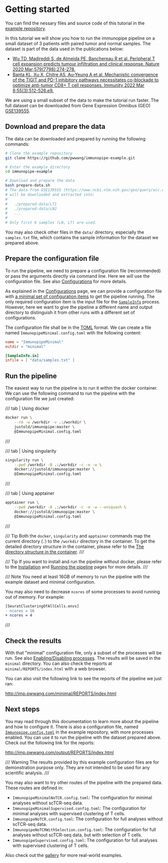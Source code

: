 # Getting started

You can find the nessary files and source code of this tutorial in the [example repository](https://github.com/pwwang/immunopipe-example).

In this tutorial we will show you how to run the immunopipe pipeline on a small dataset of 3 patients with paired tumor and normal samples. The dataset is part of the data used in the publications below:

- [Wu TD, Madireddi S, de Almeida PE, Banchereau R et al. Peripheral T cell expansion predicts tumour infiltration and clinical response. Nature 2020 Mar;579(7798):274-278.][1]
- [Banta KL, Xu X, Chitre AS, Au-Yeung A et al. Mechanistic convergence of the TIGIT and PD-1 inhibitory pathways necessitates co-blockade to optimize anti-tumor CD8+ T cell responses. Immunity 2022 Mar 8;55(3):512-526.e9.][2]

We are using a small subset of the data to make the tutorial run faster. The full dataset can be downloaded from Gene Expression Omnibus (GEO) [GSE139555](https://www.ncbi.nlm.nih.gov/geo/query/acc.cgi?acc=GSE139555).

## Download and prepare the data

The data can be downloaded and prepared by running the following commands:

```bash
# Clone the example repository
git clone https://github.com/pwwang/immunopipe-example.git

# Enter the example directory
cd immunopipe-example

# Download and prepare the data
bash prepare-data.sh
# The data from GSE139555 (https://www.ncbi.nlm.nih.gov/geo/query/acc.cgi?acc=GSE139555)
# will be downloaded and extracted into:
#
#   ./prepared-data/LT1
#   ./prepared-data/LN2
#   ...
#
# Only first 6 samples (LN, LT) are used.
```

You may also check other files in the `data/` directory, especially the `samples.txt` file, which contains the sample information for the dataset we prepared above.

## Prepare the configuration file

To run the pipeline, we need to prepare a configuration file (recommended) or pass the arguments directly via command line. Here we will use the configuration file. See also [Configurations](./configurations.md) for more details.

As explained in the [Configurations](./configurations.md) page, we can provide a configuration file with [a minimal set of configuration items](./configurations.md#minimal-configurations) to get the pipeline running. The only required configuration item is the input file for the [`SampleInfo`](./processes/SampleInfo.md) process. However, here we want to give the pipeline a different name and output directory to distinguish it from other runs with a different set of configurations.

The configuration file shall be in the [TOML](https://toml.io/en/) format. We can create a file named `ImmunopipeMinimal.config.toml` with the following content:

```toml
name = "ImmunopipeMinimal"
outdir = "minimal"

[SampleInfo.in]
infile = [ "data/samples.txt" ]
```

## Run the pipeline

The easiest way to run the pipeline is to run it within the docker container. We can use the following command to run the pipeline with the configuration file we just created:

/// tab | Using docker
```bash
docker run \
    --rm -w /workdir -v .:/workdir \
    justold/immunopipe:master \
    @ImmunopipeMinimal.config.toml
```
///

/// tab | Using singularity
```bash
singularity run \
    --pwd /workdir -B .:/workdir -c -e -w \
    docker://justold/immunopipe:master \
    @ImmunopipeMinimal.config.toml
```
///

/// tab | Using apptainer
```bash
apptainer run \
    --pwd /workdir -B .:/workdir -c -e -w --unsquash \
    docker://justold/immunopipe:master \
    @ImmunopipeMinimal.config.toml
```
///

/// Tip
Both the `docker`, `singularity` and `apptainer` commands map the current directory (`.`) to the `/workdir` directory in the container. To get the detailed directory structure in the container, please refer to the [The directory structure in the container](./installation.md#the-directory-structure-in-the-container).
///

/// Tip
If you want to install and run the pipeline without docker, please refer to the [Installation](./installation.md) and [Running the pipeline](./running.md) pages for more details.
///

/// Note
You need at least 16GB of memory to run the pipeline with the example dataset and minimal configuration.

You may also need to decrease `ncores` of some processes to avoid running out of memory. For example:

```diff
[SeuratClusteringOfAllCells.envs]
- ncores = 16
+ ncores = 4
```
///

## Check the results

With that "minimal" configuration file, only a subset of the processes will be run. See also [Enabling/Disabling processes](./configurations.md#enablingdisabling-processes). The results will be saved in the `minimal` directory. You can also check the reports at `minimal/REPORTS/index.html` with a web browser.

You can also visit the following link to see the reports of the pipeline we just ran:

<http://imp.pwwang.com/minimal/REPORTS/index.html>

## Next steps

You may read through this documentation to learn more about the pipeline and how to configure it. There is also a configuration file, named [`Immunopipe.config.toml`][3] in the example repository, with more processes enabled. You can use it to run the pipeline with the dataset prepared above. Check out the following link for the reports:

<http://imp.pwwang.com/output/REPORTS/index.html>

/// Warning
The results provided by this example configuration files are for demonstration purpose only. They are not intended to be used for any scientific analysis.
///

You may also want to try other routes of the pipeline with the prepared data. These routes are defined in:

- `ImmunopipeMinimalNoTCR.config.toml`: The configuration for minimal analyses without scTCR-seq data.
- `ImmunopipeMinimalSupervised.config.toml`: The configuration for minimal analyses with supervised clustering of T cells.
- `ImmunopipeNoTCR.config.toml`: The configuration for full analyses without scTCR-seq data.
- `ImmunopipeNoTCRWithSelection.config.toml`: The configuration for full analyses without scTCR-seq data, but with selection of T cells.
- `ImmunopipeSupervised.config.toml`: The configuration for full analyses with supervised clustering of T cells.

Also check out the [gallery](./gallery.md) for more real-world examples.


[1]: https://www.ncbi.nlm.nih.gov/pubmed/32103181
[2]: https://www.ncbi.nlm.nih.gov/pubmed/35263569
[3]: https://github.com/pwwang/immunopipe-example/blob/master/Immunopipe.config.toml

